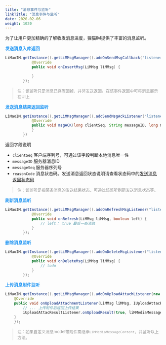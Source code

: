```yaml
---
title: "消息事件与监听"
linkTitle: "消息事件与监听"
date: 2020-02-06
weight: 1020
---
```


为了让用户更加精确的了解收发消息进度，狸猫IM提供了丰富的消息监听。

**<font color='#2196F3'>发送消息入库返回</font>**
```java
LiMaoIM.getInstance().getLiMMsgManager().addOnSendMsgCallback("listener_key", new ISendMsgCallBackListener() {
            @Override
            public void onInsertMsg(LiMMsg liMMsg) {
                
            }
        });
```
><font size=2 color='#999'>注：该监听只是消息已存库回掉，并非发送返回。在该事件返回中可将消息展示在UI上</font>

**<font color='#2196F3'>发送消息结果返回监听</font>**
```java
LiMaoIM.getInstance().getLiMMsgManager().addSendMsgAckListener("listener_key", new ISendACK() {
            @Override
            public void msgACK(long clientSeq, String messageID, long messageSeq, byte reasonCode) {
            }
        })
```
返回字段说明
* `clientSeq` 客户端序列号，可通过该字段判断本地消息唯一性
* `messageID` 服务器消息ID
* `messageSeq` 服务器序列号
* `reasonCode` 消息状态码。发送消息返回状态说明请查看状态码中的[发送消息返回状态码](./../status.md)

><font size=2 color='#999'>注：该监听是指某条消息的发送结果状态，可通过该监听刷新发送消息状态等。</font>

**<font color='#2196F3'>刷新消息监听</font>**
```java
LiMaoIM.getInstance().getLiMMsgManager().addOnRefreshMsgListener("listener_key", new IRefreshMsg() {
            @Override
            public void onRefresh(LiMMsg liMMsg, boolean left) {
                // left： true 最后一条消息
            }
        });
```

**<font color='#2196F3'>删除消息监听</font>**
```java
LiMaoIM.getInstance().getLiMMsgManager().addOnDeleteMsgListener("listener_key", new IDeleteMsgListener() {
            @Override
            public void onDeleteMsg(LiMMsg liMMsg) {
                // todo
            }
        });
```

**<font color='#2196F3'>上传消息附件监听</font>**
```java
LiMaoIM.getInstance().getLiMMsgManager().addOnUploadAttachListener(new IUploadAttachmentListener() {
    @Override
    public void onUploadAttachmentListener(LiMMsg liMMsg, IUploadAttacResultListener iUploadAttacResultListener) {
        // ... 上传附件后返回上传结果
        iUploadAttacResultListener.onUploadResult(true, liMMediaMessageContent);
    }
    });
```

><font size=2 color='#999'>注：如果自定义消息model带附件需继承`LiMMediaMessageContent`，并监听以上方法。</font>




